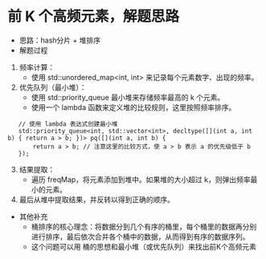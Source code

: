 # 前 K 个高频元素，解题思路
* 思路：hash分片 + 堆排序
* 解题过程
1. 频率计算：
   * 使用 std::unordered_map<int, int> 来记录每个元素数字、出现的频率。
2. 优先队列（最小堆）：
   * 使用 std::priority_queue 最小堆来存储频率最高的 k 个元素。
   * 使用一个 lambda 函数来定义堆的比较规则，这里按照频率排序。
```
   // 使用 lambda 表达式创建最小堆
   std::priority_queue<int, std::vector<int>, decltype([](int a, int b) { return a > b; })> pq([](int a, int b) {
       return a > b; // 注意这里的比较方式，使 a > b 表示 a 的优先级低于 b
   });
```
3. 结果提取：
   * 遍历 freqMap，将元素添加到堆中。如果堆的大小超过 k，则弹出频率最小的元素。
4. 最后从堆中提取结果，并反转以得到正确的顺序。

* 其他补充
  * 桶排序的核心理念：将数据分到几个有序的桶里，每个桶里的数据再分别进行排序，最后依次合并各个桶中的数据，从而得到有序的数据序列。
  * 这个问题可以用 桶的思想和最小堆（或优先队列）来找出前K个高频元素


